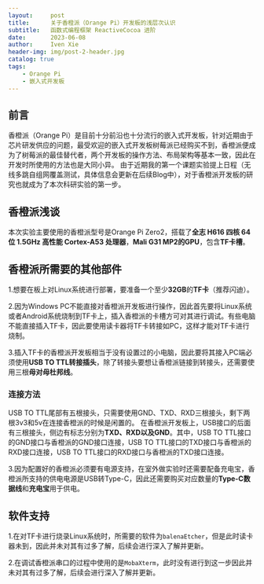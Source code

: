 ```yaml
---
layout:     post
title:      关于香橙派（Orange Pi）开发板的浅层次认识
subtitle:   函数式编程框架 ReactiveCocoa 进阶
date:       2023-06-08
author:     Iven Xie
header-img: img/post-2-header.jpg
catalog: true
tags:
    - Orange Pi
    - 嵌入式开发板
---
```

## 前言
香橙派（Orange Pi）是目前十分前沿也十分流行的嵌入式开发板，针对近期由于芯片研发供应的问题，最受欢迎的嵌入式开发板树莓派已经购买不到，香橙派便成为了树莓派的最佳替代者，两个开发板的操作方法、布局架构等基本一致，因此在开发时所使用的方法也是大同小异。
由于近期我的第一个课题实验提上日程（无线多跳自组网覆盖测试，具体信息会更新在后续Blog中），对于香橙派开发板的研究也就成为了本次科研实验的第一步。
## 香橙派浅谈
本次实验主要使用的香橙派型号是Orange Pi Zero2，搭载了**全志 H616 四核 64 位 1.5GHz 高性能 Cortex-A53 处理器**，**Mali G31 MP2的GPU**，包含**TF卡槽**。
## 香橙派所需要的其他部件
1.想要在板上对Linux系统进行部署，要准备一个至少**32GB**的**TF卡**（推荐闪迪）。

2.因为Windows PC不能直接对香橙派开发板进行操作，因此首先要将Linux系统或者Android系统烧制到TF卡上，插入香橙派的卡槽方可对其进行调试。有些电脑不能直接插入TF卡，因此要使用读卡器将TF卡转接如PC，这样才能对TF卡进行烧制。

3.插入TF卡的香橙派开发板相当于没有设置过的小电脑，因此要将其接入PC端必须使用**USB TO TTL转接插头**，除了转接头要想让香橙派链接到转接头，还需要使用三根**母对母杜邦线**。
### 连接方法
USB TO TTL尾部有五根接头，只需要使用GND、TXD、RXD三根接头，剩下两根3v3和5v在连接香橙派的时候是闲置的。
在香橙派开发板上，USB接口的后面有三根接头，侧边有标志分别为**TXD、RXD以及GND**。其中，USB TO TTL接口的GND接口与香橙派的GND接口连接，USB TO TTL接口的TXD接口与香橙派的RXD接口连接，USB TO TTL接口的RXD接口与香橙派的TXD接口连接。

3.因为配置好的香橙派必须要有电源支持，在室外做实验时还需要配备充电宝，香橙派所支持的供电电源是USB转Type-C，因此还需要购买对应数量的**Type-C数据线**和**充电宝**用于供电。

## 软件支持
1.在对TF卡进行烧录Linux系统时，所需要的软件为`balenaEtcher`，但是此时读卡器未到，因此并未对其有过多了解，后续会进行深入了解并更新。

2.在调试香橙派串口的过程中使用的是`MobaXterm`，此时没有进行到这一步因此并未对其有过多了解，后续会进行深入了解并更新。

